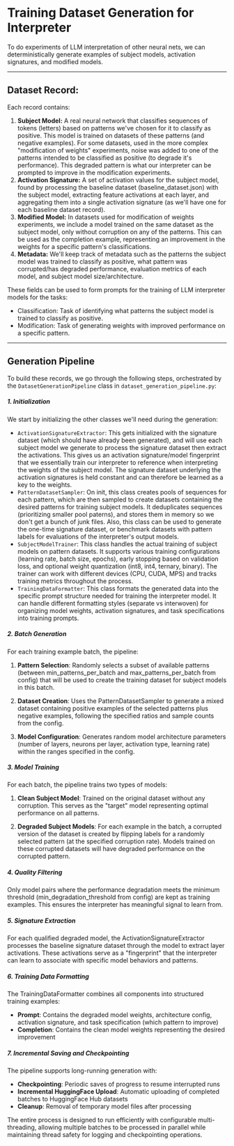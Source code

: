 # Training Dataset Generation for Interpreter

To do experiments of LLM interpretation of other neural nets, we can deterministically generate examples of subject models, activation signatures, and modified models.

---

## Dataset Record:

Each record contains:

1. **Subject Model:** A real neural network that classifies sequences of tokens (letters) based on patterns we've chosen for it to classify as positive. This model is trained on datasets of these patterns (and negative examples). For some datasets, used in the more complex "modification of weights" experiments, noise was added to one of the patterns intended to be classified as positive (to degrade it's performance). This degraded pattern is what our interpreter can be prompted to improve in the modification experiments. 
2. **Activation Signature:** A set of activation values for the subject model, found by processing the baseline dataset (baseline_dataset.json) with the subject model, extracting feature activations at each layer, and aggregating them into a single activation signature (as we'll have one for each baseline dataset record).
3. **Modified Model:** In datasets used for modification of weights experiments, we include a model trained on the same dataset as the subject model, only without corruption on any of the patterns. This can be used as the completion example, representing an improvement in the weights for a specific pattern's classifications.
4. **Metadata:** We'll keep track of metadata such as the patterns the subject model was trained to classify as positive, what pattern was corrupted/has degraded performance, evaluation metrics of each model, and subject model size/architecture.

These fields can be used to form prompts for the training of LLM interpreter models for the tasks:
- Classification: Task of identifying what patterns the subject model is trained to classify as positive.
- Modification: Task of generating weights with improved performance on a specific pattern.

---

## Generation Pipeline

To build these records, we go through the following steps, orchestrated by the `DatasetGenerationPipeline` class in `dataset_generation_pipeline.py`:

##### 1. Initialization

We start by initializing the other classes we'll need during the generation:

- `ActivationSignatureExtractor`: This gets initialized with the signature dataset (which should have already been generated), and will use each subject model we generate to process the signature dataset then extract the activations. This gives us an activation signature/model fingerprint that we essentially train our interpreter to reference when interpreting the weights of the subject model. The signature dataset underlying the activation signatures is held constant and can therefore be learned as a key to the weights. 
- `PatternDatasetSampler`: On init, this class creates pools of sequences for each pattern, which are then sampled to create datasets containing the desired patterns for training subject models. It deduplicates sequences (prioritizing smaller pool paterns), and stores them in memory so we don't get a bunch of junk files. Also, this class can be used to generate the one-time signature dataset, or benchmark datasets with pattern labels for evaluations of the interpreter's output models.
- `SubjectModelTrainer`: This class handles the actual training of subject models on pattern datasets. It supports various training configurations (learning rate, batch size, epochs), early stopping based on validation loss, and optional weight quantization (int8, int4, ternary, binary). The trainer can work with different devices (CPU, CUDA, MPS) and tracks training metrics throughout the process.
- `TrainingDataFormatter`: This class formats the generated data into the specific prompt structure needed for training the interpreter model. It can handle different formatting styles (separate vs interwoven) for organizing model weights, activation signatures, and task specifications into training prompts.

##### 2. Batch Generation

For each training example batch, the pipeline:

1. **Pattern Selection**: Randomly selects a subset of available patterns (between min_patterns_per_batch and max_patterns_per_batch from config) that will be used to create the training dataset for subject models in this batch.

2. **Dataset Creation**: Uses the PatternDatasetSampler to generate a mixed dataset containing positive examples of the selected patterns plus negative examples, following the specified ratios and sample counts from the config.

3. **Model Configuration**: Generates random model architecture parameters (number of layers, neurons per layer, activation type, learning rate) within the ranges specified in the config.

##### 3. Model Training

For each batch, the pipeline trains two types of models:

1. **Clean Subject Model**: Trained on the original dataset without any corruption. This serves as the "target" model representing optimal performance on all patterns.

2. **Degraded Subject Models**: For each example in the batch, a corrupted version of the dataset is created by flipping labels for a randomly selected pattern (at the specified corruption rate). Models trained on these corrupted datasets will have degraded performance on the corrupted pattern.

##### 4. Quality Filtering

Only model pairs where the performance degradation meets the minimum threshold (min_degradation_threshold from config) are kept as training examples. This ensures the interpreter has meaningful signal to learn from.

##### 5. Signature Extraction

For each qualified degraded model, the ActivationSignatureExtractor processes the baseline signature dataset through the model to extract layer activations. These activations serve as a "fingerprint" that the interpreter can learn to associate with specific model behaviors and patterns.

##### 6. Training Data Formatting

The TrainingDataFormatter combines all components into structured training examples:
- **Prompt**: Contains the degraded model weights, architecture config, activation signature, and task specification (which pattern to improve)
- **Completion**: Contains the clean model weights representing the desired improvement

##### 7. Incremental Saving and Checkpointing

The pipeline supports long-running generation with:
- **Checkpointing**: Periodic saves of progress to resume interrupted runs
- **Incremental HuggingFace Upload**: Automatic uploading of completed batches to HuggingFace Hub datasets
- **Cleanup**: Removal of temporary model files after processing

The entire process is designed to run efficiently with configurable multi-threading, allowing multiple batches to be processed in parallel while maintaining thread safety for logging and checkpointing operations.